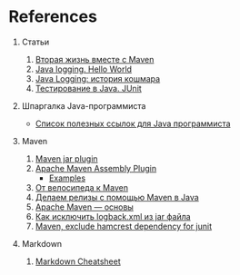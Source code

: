 # References

1. Статьи
    1. [Вторая жизнь вместе с Maven](https://habrahabr.ru/post/126966/)
    2. [Java logging. Hello World](https://habrahabr.ru/post/247647/)
    3. [Java Logging: история кошмара](https://habrahabr.ru/post/113145/)
    4. [Тестирование в Java. JUnit](https://habrahabr.ru/post/120101/)

2. Шпаргалка Java-программиста
    * [Список полезных ссылок для Java программиста](https://habrahabr.ru/company/luxoft/blog/280784/)

3. Maven
    1. [Maven jar plugin](https://maven.apache.org/plugins/maven-jar-plugin/)
    2. [Apache Maven Assembly Plugin](http://maven.apache.org/plugins/maven-assembly-plugin/)
        * [Examples](http://maven.apache.org/plugins/maven-assembly-plugin/examples/index.html)
    3. [От велосипеда к Maven](https://habrahabr.ru/post/131164/)
    4. [Делаем релизы с помощью Maven в Java](https://habrahabr.ru/post/130936/)
    5. [Apache Maven — основы](https://habrahabr.ru/post/77382/)
    6. [Как исключить logback.xml из jar файла](https://www.mkyong.com/maven/maven-exclude-logback-xml-in-jar-file/)
    7. [Maven, exclude hamcrest dependency for junit](http://stackoverflow.com/questions/35027292/maven-exclude-hamcrest-dependency-for-junit)

4. Markdown
    1. [Markdown Cheatsheet](https://github.com/adam-p/markdown-here/wiki/Markdown-Cheatsheet#links)